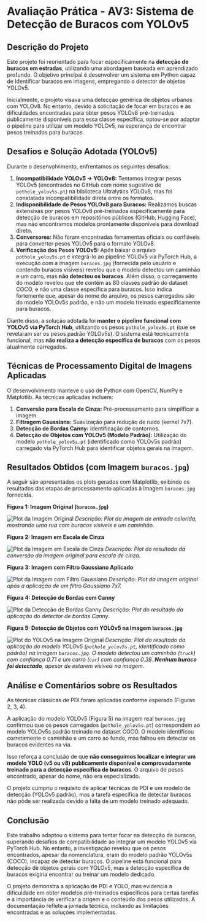 # Avaliação Prática - AV3: Sistema de Detecção de Buracos com YOLOv5

## Descrição do Projeto

Este projeto foi reorientado para focar especificamente na **detecção de buracos em estradas**, utilizando uma abordagem baseada em aprendizado profundo. O objetivo principal é desenvolver um sistema em Python capaz de identificar buracos em imagens, empregando o detector de objetos YOLOv5.

Inicialmente, o projeto visava uma detecção genérica de objetos urbanos com YOLOv8. No entanto, devido à solicitação de focar em buracos e às dificuldades encontradas para obter pesos YOLOv8 pré-treinados publicamente disponíveis para essa classe específica, optou-se por adaptar o pipeline para utilizar um modelo YOLOv5, na esperança de encontrar pesos treinados para buracos.

## Desafios e Solução Adotada (YOLOv5)

Durante o desenvolvimento, enfrentamos os seguintes desafios:

1.  **Incompatibilidade YOLOv5 -> YOLOv8:** Tentamos integrar pesos YOLOv5 (encontrados no GitHub com nome sugestivo de `pothole_yolov5s.pt`) na biblioteca Ultralytics YOLOv8, mas foi constatada incompatibilidade direta entre os formatos.
2.  **Indisponibilidade de Pesos YOLOv8 para Buracos:** Realizamos buscas extensivas por pesos YOLOv8 pré-treinados especificamente para detecção de buracos em repositórios públicos (GitHub, Hugging Face), mas não encontramos modelos prontamente disponíveis para download direto.
3.  **Conversores:** Não foram encontradas ferramentas oficiais ou confiáveis para converter pesos YOLOv5 para o formato YOLOv8.
4.  **Verificação dos Pesos YOLOv5:** Após baixar o arquivo `pothole_yolov5s.pt` e integrá-lo ao pipeline YOLOv5 via PyTorch Hub, a execução com a imagem `buracos.jpg` (fornecida pelo usuário e contendo buracos visíveis) revelou que o modelo detectou um caminhão e um carro, mas **não detectou os buracos**. Além disso, o carregamento do modelo revelou que ele contém as 80 classes padrão do dataset COCO, e não uma classe específica para buracos. Isso indica fortemente que, apesar do nome do arquivo, os pesos carregados são do modelo YOLOv5s padrão, e não um modelo treinado especificamente para buracos.

Diante disso, a solução adotada foi **manter o pipeline funcional com YOLOv5 via PyTorch Hub**, utilizando os pesos `pothole_yolov5s.pt` (que se revelaram ser os pesos padrão YOLOv5s). O sistema está tecnicamente funcional, mas **não realiza a detecção específica de buracos** com os pesos atualmente carregados.

## Técnicas de Processamento Digital de Imagens Aplicadas

O desenvolvimento manteve o uso de Python com OpenCV, NumPy e Matplotlib. As técnicas aplicadas incluem:

1.  **Conversão para Escala de Cinza:** Pré-processamento para simplificar a imagem.
2.  **Filtragem Gaussiana:** Suavização para redução de ruído (kernel 7x7).
3.  **Detecção de Bordas Canny:** Identificação de contornos.
4.  **Detecção de Objetos com YOLOv5 (Modelo Padrão):** Utilização do modelo `pothole_yolov5s.pt` (identificado como YOLOv5s padrão) carregado via PyTorch Hub para identificar objetos gerais na imagem.

## Resultados Obtidos (com Imagem `buracos.jpg`)

A seguir são apresentados os plots gerados com Matplotlib, exibindo os resultados das etapas de processamento aplicadas à imagem `buracos.jpg` fornecida.

**Figura 1: Imagem Original (`buracos.jpg`)**

![Plot da Imagem Original](/home/ubuntu/yolo_hybrid_project/output_pothole/plots/00_pothole_original_plot.png)
*Descrição: Plot da imagem de entrada colorida, mostrando uma rua com buracos visíveis e um caminhão.*

**Figura 2: Imagem em Escala de Cinza**

![Plot da Imagem em Escala de Cinza](/home/ubuntu/yolo_hybrid_project/output_pothole/plots/01_pothole_classic_grayscale_plot.png)
*Descrição: Plot do resultado da conversão da imagem original para escala de cinza.*

**Figura 3: Imagem com Filtro Gaussiano Aplicado**

![Plot da Imagem com Filtro Gaussiano](/home/ubuntu/yolo_hybrid_project/output_pothole/plots/02_pothole_classic_gaussian_blur_plot.png)
*Descrição: Plot da imagem original após a aplicação de um filtro Gaussiano 7x7.*

**Figura 4: Detecção de Bordas com Canny**

![Plot da Detecção de Bordas Canny](/home/ubuntu/yolo_hybrid_project/output_pothole/plots/03_pothole_classic_canny_edges_plot.png)
*Descrição: Plot do resultado da aplicação do detector de bordas Canny.*

**Figura 5: Detecção de Objetos com YOLOv5 na Imagem `buracos.jpg`**

![Plot do YOLOv5 na Imagem Original](/home/ubuntu/yolo_hybrid_project/output_pothole/plots/04_yolo_pothole_annotated_plot.png)
*Descrição: Plot do resultado da aplicação do modelo YOLOv5 (`pothole_yolov5s.pt`, identificado como padrão) na imagem `buracos.jpg`. O modelo detectou um caminhão (`truck`) com confiança 0.71 e um carro (`car`) com confiança 0.38. **Nenhum buraco foi detectado**, apesar de estarem visíveis na imagem.*

## Análise e Comentários sobre os Resultados

As técnicas clássicas de PDI foram aplicadas conforme esperado (Figuras 2, 3, 4).

A aplicação do modelo YOLOv5 (Figura 5) na imagem real `buracos.jpg` confirmou que os pesos carregados (`pothole_yolov5s.pt`) correspondem ao modelo YOLOv5s padrão treinado no dataset COCO. O modelo identificou corretamente o caminhão e um carro ao fundo, mas falhou em detectar os buracos evidentes na via.

Isso reforça a conclusão de que **não conseguimos localizar e integrar um modelo YOLO (v5 ou v8) publicamente disponível e comprovadamente treinado para a detecção específica de buracos**. O arquivo de pesos encontrado, apesar do nome, não era especializado.

O projeto cumpriu o requisito de aplicar técnicas de PDI e um modelo de detecção (YOLOv5 padrão), mas a tarefa específica de detectar buracos não pôde ser realizada devido à falta de um modelo treinado adequado.

## Conclusão

Este trabalho adaptou o sistema para tentar focar na detecção de buracos, superando desafios de compatibilidade ao integrar um modelo YOLOv5 via PyTorch Hub. No entanto, a investigação revelou que os pesos encontrados, apesar da nomenclatura, eram do modelo padrão YOLOv5s (COCO), incapaz de detectar buracos. O pipeline está funcional para detecção de objetos gerais com YOLOv5, mas a detecção específica de buracos exigiria encontrar ou treinar um modelo dedicado.

O projeto demonstra a aplicação de PDI e YOLO, mas evidencia a dificuldade em obter modelos pré-treinados específicos para certas tarefas e a importância de verificar a origem e o conteúdo dos pesos utilizados. A documentação reflete a jornada técnica, incluindo as limitações encontradas e as soluções implementadas.

